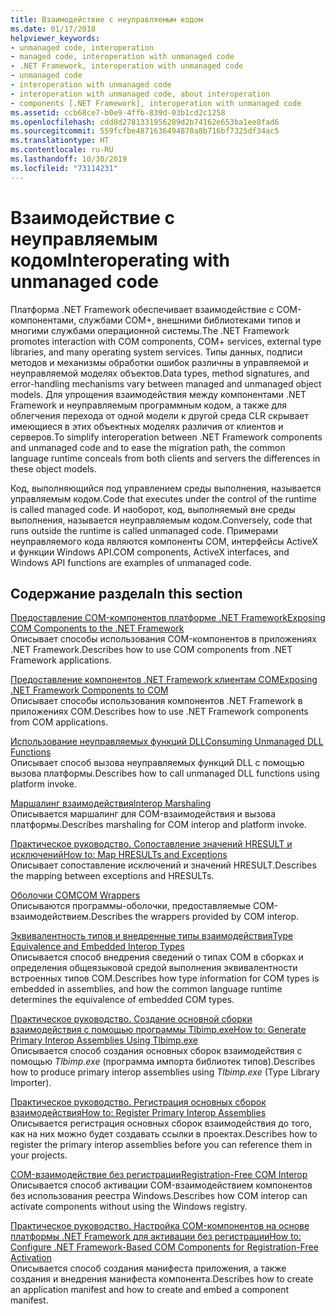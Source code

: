 ```yaml
---
title: Взаимодействие с неуправляемым кодом
ms.date: 01/17/2018
helpviewer_keywords:
- unmanaged code, interoperation
- managed code, interoperation with unmanaged code
- .NET Framework, interoperation with unmanaged code
- unmanaged code
- interoperation with unmanaged code
- interoperation with unmanaged code, about interoperation
- components [.NET Framework], interoperation with unmanaged code
ms.assetid: ccb68ce7-b0e9-4ffb-839d-03b1cd2c1258
ms.openlocfilehash: cdd8d2781331956289d2b74162e653ba1ee8fad6
ms.sourcegitcommit: 559fcfbe4871636494870a8b716bf7325df34ac5
ms.translationtype: HT
ms.contentlocale: ru-RU
ms.lasthandoff: 10/30/2019
ms.locfileid: "73114231"
---
```

# <a name="interoperating-with-unmanaged-code"></a><span data-ttu-id="ff40c-102">Взаимодействие с неуправляемым кодом</span><span class="sxs-lookup"><span data-stu-id="ff40c-102">Interoperating with unmanaged code</span></span>

<span data-ttu-id="ff40c-103">Платформа .NET Framework обеспечивает взаимодействие с COM-компонентами, службами COM+, внешними библиотеками типов и многими службами операционной системы.</span><span class="sxs-lookup"><span data-stu-id="ff40c-103">The .NET Framework promotes interaction with COM components, COM+ services, external type libraries, and many operating system services.</span></span> <span data-ttu-id="ff40c-104">Типы данных, подписи методов и механизмы обработки ошибок различны в управляемой и неуправляемой моделях объектов.</span><span class="sxs-lookup"><span data-stu-id="ff40c-104">Data types, method signatures, and error-handling mechanisms vary between managed and unmanaged object models.</span></span> <span data-ttu-id="ff40c-105">Для упрощения взаимодействия между компонентами .NET Framework и неуправляемым программным кодом, а также для облегчения перехода от одной модели к другой среда CLR скрывает имеющиеся в этих объектных моделях различия от клиентов и серверов.</span><span class="sxs-lookup"><span data-stu-id="ff40c-105">To simplify interoperation between .NET Framework components and unmanaged code and to ease the migration path, the common language runtime conceals from both clients and servers the differences in these object models.</span></span>

<span data-ttu-id="ff40c-106">Код, выполняющийся под управлением среды выполнения, называется управляемым кодом.</span><span class="sxs-lookup"><span data-stu-id="ff40c-106">Code that executes under the control of the runtime is called managed code.</span></span> <span data-ttu-id="ff40c-107">И наоборот, код, выполняемый вне среды выполнения, называется неуправляемым кодом.</span><span class="sxs-lookup"><span data-stu-id="ff40c-107">Conversely, code that runs outside the runtime is called unmanaged code.</span></span> <span data-ttu-id="ff40c-108">Примерами неуправляемого кода являются компоненты COM, интерфейсы ActiveX и функции Windows API.</span><span class="sxs-lookup"><span data-stu-id="ff40c-108">COM components, ActiveX interfaces, and Windows API functions are examples of unmanaged code.</span></span>

## <a name="in-this-section"></a><span data-ttu-id="ff40c-109">Содержание раздела</span><span class="sxs-lookup"><span data-stu-id="ff40c-109">In this section</span></span>

[<span data-ttu-id="ff40c-110">Предоставление COM-компонентов платформе .NET Framework</span><span class="sxs-lookup"><span data-stu-id="ff40c-110">Exposing COM Components to the .NET Framework</span></span>](exposing-com-components.md)  
<span data-ttu-id="ff40c-111">Описывает способы использования COM-компонентов в приложениях .NET Framework.</span><span class="sxs-lookup"><span data-stu-id="ff40c-111">Describes how to use COM components from .NET Framework applications.</span></span>

[<span data-ttu-id="ff40c-112">Предоставление компонентов .NET Framework клиентам COM</span><span class="sxs-lookup"><span data-stu-id="ff40c-112">Exposing .NET Framework Components to COM</span></span>](exposing-dotnet-components-to-com.md)  
<span data-ttu-id="ff40c-113">Описывает способы использования компонентов .NET Framework в приложениях COM.</span><span class="sxs-lookup"><span data-stu-id="ff40c-113">Describes how to use .NET Framework components from COM applications.</span></span>

[<span data-ttu-id="ff40c-114">Использование неуправляемых функций DLL</span><span class="sxs-lookup"><span data-stu-id="ff40c-114">Consuming Unmanaged DLL Functions</span></span>](consuming-unmanaged-dll-functions.md)  
<span data-ttu-id="ff40c-115">Описывает способ вызова неуправляемых функций DLL с помощью вызова платформы.</span><span class="sxs-lookup"><span data-stu-id="ff40c-115">Describes how to call unmanaged DLL functions using platform invoke.</span></span>

[<span data-ttu-id="ff40c-116">Маршалинг взаимодействия</span><span class="sxs-lookup"><span data-stu-id="ff40c-116">Interop Marshaling</span></span>](interop-marshaling.md)  
<span data-ttu-id="ff40c-117">Описывается маршалинг для COM-взаимодействия и вызова платформы.</span><span class="sxs-lookup"><span data-stu-id="ff40c-117">Describes marshaling for COM interop and platform invoke.</span></span>

[<span data-ttu-id="ff40c-118">Практическое руководство. Сопоставление значений HRESULT и исключений</span><span class="sxs-lookup"><span data-stu-id="ff40c-118">How to: Map HRESULTs and Exceptions</span></span>](how-to-map-hresults-and-exceptions.md)  
<span data-ttu-id="ff40c-119">Описывает сопоставление исключений и значений HRESULT.</span><span class="sxs-lookup"><span data-stu-id="ff40c-119">Describes the mapping between exceptions and HRESULTs.</span></span>

[<span data-ttu-id="ff40c-120">Oболочки COM</span><span class="sxs-lookup"><span data-stu-id="ff40c-120">COM Wrappers</span></span>](com-wrappers.md)  
<span data-ttu-id="ff40c-121">Описываются программы-оболочки, предоставляемые COM-взаимодействием.</span><span class="sxs-lookup"><span data-stu-id="ff40c-121">Describes the wrappers provided by COM interop.</span></span>

[<span data-ttu-id="ff40c-122">Эквивалентность типов и внедренные типы взаимодействия</span><span class="sxs-lookup"><span data-stu-id="ff40c-122">Type Equivalence and Embedded Interop Types</span></span>](type-equivalence-and-embedded-interop-types.md)  
<span data-ttu-id="ff40c-123">Описывается способ внедрения сведений о типах COM в сборках и определения общеязыковой средой выполнения эквивалентности встроенных типов COM.</span><span class="sxs-lookup"><span data-stu-id="ff40c-123">Describes how type information for COM types is embedded in assemblies, and how the common language runtime determines the equivalence of embedded COM types.</span></span>

[<span data-ttu-id="ff40c-124">Практическое руководство. Создание основной сборки взаимодействия с помощью программы Tlbimp.exe</span><span class="sxs-lookup"><span data-stu-id="ff40c-124">How to: Generate Primary Interop Assemblies Using Tlbimp.exe</span></span>](how-to-generate-primary-interop-assemblies-using-tlbimp-exe.md)  
<span data-ttu-id="ff40c-125">Описывается способ создания основных сборок взаимодействия с помощью *Tlbimp.exe* (программа импорта библиотек типов).</span><span class="sxs-lookup"><span data-stu-id="ff40c-125">Describes how to produce primary interop assemblies using *Tlbimp.exe* (Type Library Importer).</span></span>

[<span data-ttu-id="ff40c-126">Практическое руководство. Регистрация основных сборок взаимодействия</span><span class="sxs-lookup"><span data-stu-id="ff40c-126">How to: Register Primary Interop Assemblies</span></span>](how-to-register-primary-interop-assemblies.md)  
<span data-ttu-id="ff40c-127">Описывается регистрация основных сборок взаимодействия до того, как на них можно будет создавать ссылки в проектах.</span><span class="sxs-lookup"><span data-stu-id="ff40c-127">Describes how to register the primary interop assemblies before you can reference them in your projects.</span></span>

[<span data-ttu-id="ff40c-128">COM-взаимодействие без регистрации</span><span class="sxs-lookup"><span data-stu-id="ff40c-128">Registration-Free COM Interop</span></span>](registration-free-com-interop.md)  
<span data-ttu-id="ff40c-129">Описывается способ активации COM-взаимодействием компонентов без использования реестра Windows.</span><span class="sxs-lookup"><span data-stu-id="ff40c-129">Describes how COM interop can activate components without using the Windows registry.</span></span>

[<span data-ttu-id="ff40c-130">Практическое руководство. Настройка COM-компонентов на основе платформы .NET Framework для активации без регистрации</span><span class="sxs-lookup"><span data-stu-id="ff40c-130">How to: Configure .NET Framework-Based COM Components for Registration-Free Activation</span></span>](configure-net-framework-based-com-components-for-reg.md)  
<span data-ttu-id="ff40c-131">Описывается способ создания манифеста приложения, а также создания и внедрения манифеста компонента.</span><span class="sxs-lookup"><span data-stu-id="ff40c-131">Describes how to create an application manifest and how to create and embed a component manifest.</span></span>
